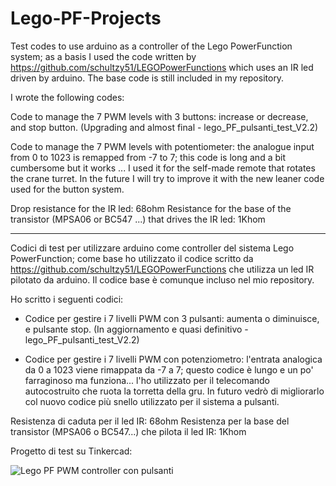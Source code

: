 # Lego-PF-Projects

Test codes to use arduino as a controller of the Lego PowerFunction system; as a basis I used the code written by https://github.com/schultzy51/LEGOPowerFunctions which uses an IR led driven by arduino. The base code is still included in my repository.

I wrote the following codes:

Code to manage the 7 PWM levels with 3 buttons: increase or decrease, and stop button. (Upgrading and almost final - lego_PF_pulsanti_test_V2.2)

Code to manage the 7 PWM levels with potentiometer: the analogue input from 0 to 1023 is remapped from -7 to 7; this code is long and a bit cumbersome but it works ... I used it for the self-made remote that rotates the crane turret. In the future I will try to improve it with the new leaner code used for the button system.

Drop resistance for the IR led: 68ohm
Resistance for the base of the transistor (MPSA06 or BC547 ...) that drives the IR led: 1Khom

---------------------

Codici di test per utilizzare arduino come controller del sistema Lego PowerFunction; come base ho utilizzato il codice scritto da https://github.com/schultzy51/LEGOPowerFunctions che utilizza un led IR pilotato da arduino.
Il codice base è comunque incluso nel mio repository.

Ho scritto i seguenti codici:

- Codice per gestire i 7 livelli PWM con 3 pulsanti: aumenta o diminuisce, e pulsante stop. (In aggiornamento e quasi definitivo - lego_PF_pulsanti_test_V2.2)

- Codice per gestire i 7 livelli PWM con potenziometro: l'entrata analogica da 0 a 1023 viene rimappata da -7 a 7; questo codice è lungo e un po' farraginoso ma funziona... l'ho utilizzato per il telecomando autocostruito che ruota la torretta della gru. In futuro vedrò di migliorarlo col nuovo codice più snello utilizzato per il sistema a pulsanti.

Resistenza di caduta per il led IR: 68ohm
Resistenza per la base del transistor (MPSA06 o BC547...) che pilota il led IR: 1Khom

Progetto di test su Tinkercad:

![Lego PF PWM controller con pulsanti](https://user-images.githubusercontent.com/44203381/103346735-3124a600-4a95-11eb-8157-c10a91c48622.png)
